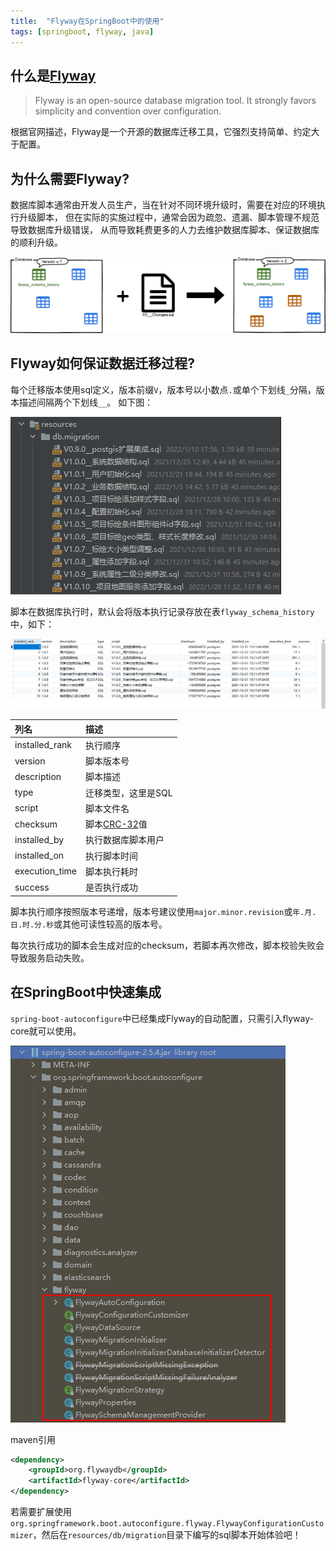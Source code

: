 ```yaml
---
title:  "Flyway在SpringBoot中的使用"
tags: [springboot, flyway, java]
---
```


## 什么是[Flyway](https://flywaydb.org/)

> Flyway is an open-source database migration tool.
> It strongly favors simplicity and convention over configuration.

根据官网描述，Flyway是一个开源的数据库迁移工具，它强烈支持简单、约定大于配置。

## 为什么需要Flyway?

数据库脚本通常由开发人员生产，当在针对不同环境升级时，需要在对应的环境执行升级脚本，
但在实际的实施过程中，通常会因为疏忽、遗漏、脚本管理不规范导致数据库升级错误，
从而导致耗费更多的人力去维护数据库脚本、保证数据库的顺利升级。

![migrate][1]

## Flyway如何保证数据迁移过程?
每个迁移版本使用sql定义，版本前缀`V`，版本号以小数点`.`或单个下划线`_`分隔，版本描述间隔两个下划线`__`。
如下图：

![sqls][2]

脚本在数据库执行时，默认会将版本执行记录存放在表`flyway_schema_history`中，如下：

![schema][3]

| 列名             | 描述                                                                 |
|:---------------|:-------------------------------------------------------------------|
| installed_rank | 执行顺序                                                               |
| version        | 脚本版本号                                                              |
| description    | 脚本描述                                                               |
| type           | 迁移类型，这里是SQL                                                        |
| script         | 脚本文件名                                                              |
| checksum       | 脚本[CRC-32](https://en.wikipedia.org/wiki/Cyclic_redundancy_check)值 |
| installed_by   | 执行数据库脚本用户                                                          |
| installed_on   | 执行脚本时间                                                             |
| execution_time | 脚本执行耗时                                                             |
| success        | 是否执行成功                                                             |

脚本执行顺序按照版本号递增，版本号建议使用`major.minor.revision`或`年.月.日.时.分.秒`或其他可读性较高的版本号。

每次执行成功的脚本会生成对应的checksum，若脚本再次修改，脚本校验失败会导致服务启动失败。

## 在SpringBoot中快速集成
`spring-boot-autoconfigure`中已经集成Flyway的自动配置，只需引入flyway-core就可以使用。

![flyway][4]

maven引用
```xml
<dependency>
    <groupId>org.flywaydb</groupId>
    <artifactId>flyway-core</artifactId>
</dependency>
```

若需要扩展使用`org.springframework.boot.autoconfigure.flyway.FlywayConfigurationCustomizer`，然后在`resources/db/migration`目录下编写的sql脚本开始体验吧！

[1]: /assets/2019/07-09/migrate.png
[2]: /assets/2019/07-09/sqls.jpg
[3]: /assets/2019/07-09/schema.png
[4]: /assets/2019/07-09/flyway.png
